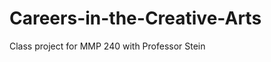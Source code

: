 Careers-in-the-Creative-Arts
============================

Class project for MMP 240 with Professor Stein
